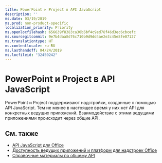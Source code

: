 ```yaml
---
title: PowerPoint и Project в API JavaScript
description: ''
ms.date: 03/19/2019
ms.prod: non-product-specific
localization_priority: Priority
ms.openlocfilehash: 656639f8383ca30b5bf4c9ed78f46d3ec6cbcefc
ms.sourcegitcommit: 9e7b4daa8d76c710b9d9dd4ae2e3c45e8fe07127
ms.translationtype: HT
ms.contentlocale: ru-RU
ms.lasthandoff: 04/24/2019
ms.locfileid: "32450242"
---
```

# <a name="powerpoint-and-project-in-the-javascript-api"></a>PowerPoint и Project в API JavaScript

PowerPoint и Project поддерживают надстройки, созданные с помощью API JavaScript. Тем не менее в настоящее время у них нет API для конкретных ведущих приложений. Взаимодействие с этими ведущими приложениями происходит через общие API. 

## <a name="see-also"></a>См. также

- [API JavaScript для Office](/office/dev/add-ins/reference/javascript-api-for-office)
- [Доступность ведущих приложений и платформ для надстроек Office](/office/dev/add-ins/overview/office-add-in-availability)
- [Справочные материалы по общему API](/javascript/api/overview/office)